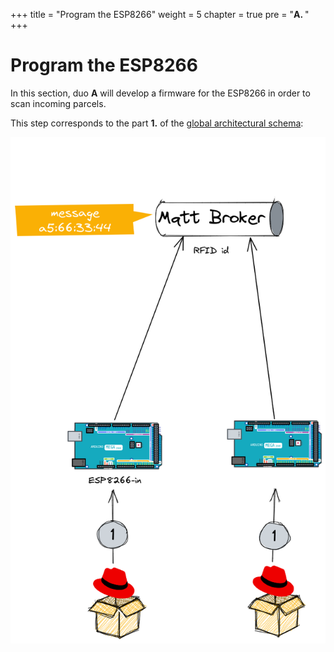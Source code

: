 +++
title = "Program the ESP8266"
weight = 5
chapter = true
pre = "<b>A. </b>"
+++

# Program the ESP8266

In this section, duo **A** will develop a firmware for the ESP8266 in order to scan incoming parcels.

This step corresponds to the part **1.** of the [global architectural schema](https://rhte-2023-edge-lab.github.io/use-case/architecture/#data-flow):

![Zoom ESP](/images/schema-zoom-esp8266.png)